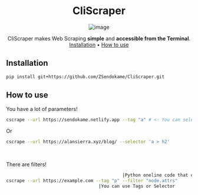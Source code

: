 <div align="center">

# CliScraper

![image](https://user-images.githubusercontent.com/70088953/191654614-f7b175c5-151a-4248-8d44-cdb3d3ae7eee.png)

CliScraper makes Web Scraping **simple** and **accessible from the Terminal**.<br>
[Installation](#Installation) •
[How to use](#How-to-use)
</div>

## Installation
```sh
pip install git+https://github.com/ZSendokame/CliScraper.git
```

## How to use
You have a lot of parameters!
```sh
cscrape --url https://sendokame.netlify.app --tag "a" # <- You can select the attributes of BS4. 
```
Or
```sh
cscrape --url https://alansierra.xyz/blog/ --selector 'a > h2'
```
<br>

There are filters!
```sh
                                            |Python oneline code that outputs Node attributes
cscrape --url https://example.com --tag "p" --filter "node.attrs"
                                   |You can use Tags or Selector
```
